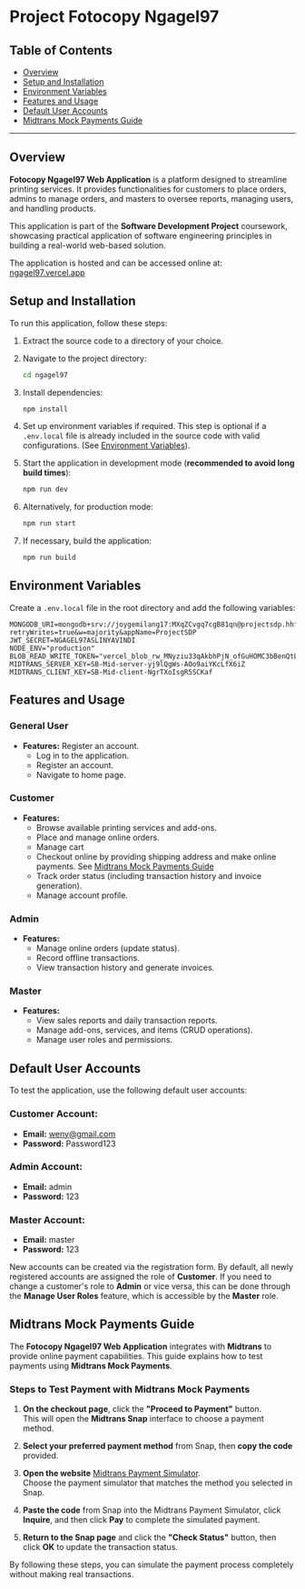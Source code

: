 # Project Fotocopy Ngagel97
## Table of Contents

- [Overview](#overview)
- [Setup and Installation](#setup-and-installation)
- [Environment Variables](#environment-variables)
- [Features and Usage](#features-and-usage)
- [Default User Accounts](#default-user-accounts)
- [Midtrans Mock Payments Guide](#midtrans-mock-payments-guide)

---

## Overview

**Fotocopy Ngagel97 Web Application** is a platform designed to streamline printing services. It provides functionalities for customers to place orders, admins to manage orders, and masters to oversee reports, managing users, and handling products.

This application is part of the **Software Development Project** coursework, showcasing practical application of software engineering principles in building a real-world web-based solution.

The application is hosted and can be accessed online at: [ngagel97.vercel.app](https://ngagel97.vercel.app)


## Setup and Installation

To run this application, follow these steps:

1. Extract the source code to a directory of your choice.

2. Navigate to the project directory:

   ```bash
   cd ngagel97
   ```

3. Install dependencies:

   ```bash
   npm install
   ```

4. Set up environment variables if required. This step is optional if a `.env.local` file is already included in the source code with valid configurations. (See [Environment Variables](#environment-variables)).

5. Start the application in development mode (**recommended to avoid long build times**):

   ```bash
   npm run dev
   ```

6. Alternatively, for production mode:

   ```bash
   npm run start
   ```

7. If necessary, build the application:

   ```bash
   npm run build
   ```

## Environment Variables

Create a `.env.local` file in the root directory and add the following variables:

```env
MONGODB_URI=mongodb+srv://joygemilang17:MXqZCvgq7cgB81qn@projectsdp.hhfrd.mongodb.net/ngagel97?retryWrites=true&w=majority&appName=ProjectSDP
JWT_SECRET=NGAGEL97ASLINYAVINDI
NODE_ENV="production"
BLOB_READ_WRITE_TOKEN="vercel_blob_rw_MNyziu33qAkbhPjN_ofGuHOMC3bBenQtLSHvI6e0aqGWAo0"
MIDTRANS_SERVER_KEY=SB-Mid-server-yj9lQgWs-AOo9aiYKcLfX6iZ
MIDTRANS_CLIENT_KEY=SB-Mid-client-NgrTXoIsgR5SCKaf
```

## Features and Usage

### General User
- **Features:**
Register an account.
  - Log in to the application.
  - Register an account.
  - Navigate to home page.
  
### Customer
- **Features:**
  - Browse available printing services and add-ons.
  - Place and manage online orders.
  - Manage cart
  - Checkout online by providing shipping address and make online payments. See [Midtrans Mock Payments Guide](#midtrans-mock-payments-guide)
  - Track order status (including transaction history and invoice generation).
  - Manage account profile.

### Admin
- **Features:**
  - Manage online orders (update status).
  - Record offline transactions.
  - View transaction history and generate invoices.

### Master
- **Features:**
  - View sales reports and daily transaction reports.
  - Manage add-ons, services, and items (CRUD operations).
  - Manage user roles and permissions.

## Default User Accounts

To test the application, use the following default user accounts:

### Customer Account:
- **Email:** weny@gmail.com
- **Password:** Password123

### Admin Account:
- **Email:** admin
- **Password:** 123

### Master Account:
- **Email:** master
- **Password:** 123

New accounts can be created via the registration form. By default, all newly registered accounts are assigned the role of **Customer**. If you need to change a customer's role to **Admin** or vice versa, this can be done through the **Manage User Roles** feature, which is accessible by the **Master** role.


## Midtrans Mock Payments Guide
The **Fotocopy Ngagel97 Web Application** integrates with **Midtrans** to provide online payment capabilities. This guide explains how to test payments using **Midtrans Mock Payments**.

### Steps to Test Payment with Midtrans Mock Payments

1. **On the checkout page**, click the **"Proceed to Payment"** button.  
   This will open the **Midtrans Snap** interface to choose a payment method.

2. **Select your preferred payment method** from Snap, then **copy the code** provided.

3. **Open the website** [Midtrans Payment Simulator](https://simulator.sandbox.midtrans.com/).  
   Choose the payment simulator that matches the method you selected in Snap.

4. **Paste the code** from Snap into the Midtrans Payment Simulator, click **Inquire**, and then click **Pay** to complete the simulated payment.

5. **Return to the Snap page** and click the **"Check Status"** button, then click **OK** to update the transaction status.

By following these steps, you can simulate the payment process completely without making real transactions.
